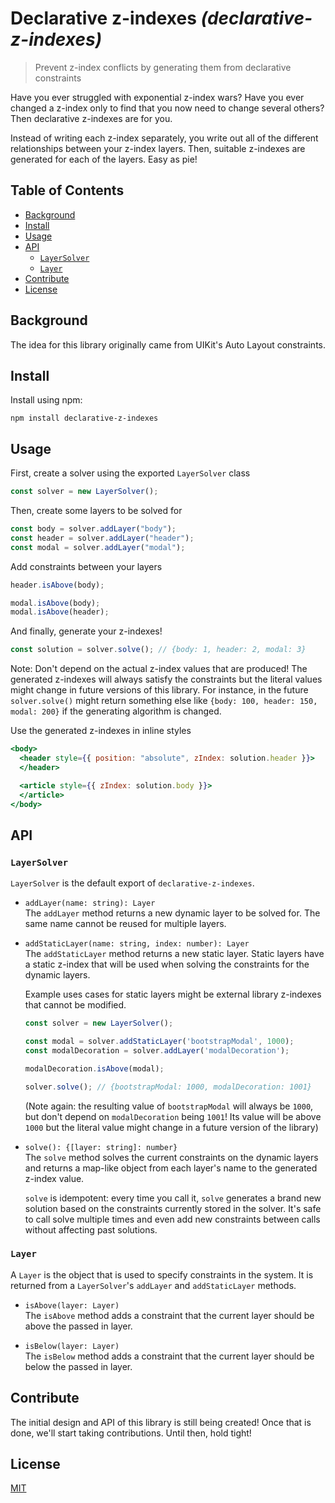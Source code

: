 # Declarative z-indexes _(declarative-z-indexes)_

> Prevent z-index conflicts by generating them from declarative constraints

Have you ever struggled with exponential z-index wars? Have you ever changed a
z-index only to find that you now need to change several others? Then
declarative z-indexes are for you.

Instead of writing each z-index separately, you write out all of the different
relationships between your z-index layers. Then, suitable z-indexes are
generated for each of the layers. Easy as pie!

## Table of Contents

 - [Background](#background)
 - [Install](#install)
 - [Usage](#usage)
 - [API](#api)
   - [`LayerSolver`](#layersolver)
   - [`Layer`](#layer)
 - [Contribute](#contribute)
 - [License](#license)

## Background

The idea for this library originally came from UIKit's Auto Layout constraints.

## Install

Install using npm:

```
npm install declarative-z-indexes
```

## Usage

First, create a solver using the exported `LayerSolver` class

```js
const solver = new LayerSolver();
```

Then, create some layers to be solved for

```js
const body = solver.addLayer("body");
const header = solver.addLayer("header");
const modal = solver.addLayer("modal");
```

Add constraints between your layers

```js
header.isAbove(body);

modal.isAbove(body);
modal.isAbove(header);
```

And finally, generate your z-indexes!

```js
const solution = solver.solve(); // {body: 1, header: 2, modal: 3}
```

Note: Don't depend on the actual z-index values that are produced! The
generated z-indexes will always satisfy the constraints but the literal values
might change in future versions of this library. For instance, in the future
`solver.solve()` might return something else like `{body: 100, header: 150, modal: 200}`
if the generating algorithm is changed.

Use the generated z-indexes in inline styles

```jsx
<body>
  <header style={{ position: "absolute", zIndex: solution.header }}>
  </header>

  <article style={{ zIndex: solution.body }}>
  </article>
</body>
```

## API

### `LayerSolver`

`LayerSolver` is the default export of `declarative-z-indexes`.

 - `addLayer(name: string): Layer`  
   The `addLayer` method returns a new dynamic layer to be solved for. The same
   name cannot be reused for multiple layers.

 - `addStaticLayer(name: string, index: number): Layer`  
   The `addStaticLayer` method returns a new static layer. Static layers have a
   static z-index that will be used when solving the constraints for the
   dynamic layers.

   Example uses cases for static layers might be external library z-indexes
   that cannot be modified.

   ```js
   const solver = new LayerSolver();

   const modal = solver.addStaticLayer('bootstrapModal', 1000);
   const modalDecoration = solver.addLayer('modalDecoration');

   modalDecoration.isAbove(modal);

   solver.solve(); // {bootstrapModal: 1000, modalDecoration: 1001}
   ```

   (Note again: the resulting value of `bootstrapModal` will always be `1000`,
   but don't depend on `modalDecoration` being `1001`! Its value will be above
   `1000` but the literal value might change in a future version of the
   library)

 - `solve(): {[layer: string]: number}`  
  The `solve` method solves the current constraints on the dynamic layers and
  returns a map-like object from each layer's name to the generated z-index
  value.

   `solve` is idempotent: every time you call it, `solve` generates a brand new
   solution based on the constraints currently stored in the solver. It's safe
   to call solve multiple times and even add new constraints between calls
   without affecting past solutions.

### `Layer`

A `Layer` is the object that is used to specify constraints in the system. It
is returned from a `LayerSolver`'s `addLayer` and `addStaticLayer` methods.

 - `isAbove(layer: Layer)`  
   The `isAbove` method adds a constraint that the current layer should be
   above the passed in layer.

 - `isBelow(layer: Layer)`  
   The `isBelow` method adds a constraint that the current layer should be
   below the passed in layer.

## Contribute

The initial design and API of this library is still being created! Once that is
done, we'll start taking contributions. Until then, hold tight!

## License

[MIT](./LICENSE)

